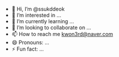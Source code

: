 - 👋 Hi, I’m @ssukddeok
- 👀 I’m interested in ...
- 🌱 I’m currently learning ...
- 💞️ I’m looking to collaborate on ...
- 📫 How to reach me kwon3rd@naver.com
- 😄 Pronouns: ...
- ⚡ Fun fact: ...

<!---
ssukddeok/ssukddeok is a ✨ special ✨ repository because its `README.md` (this file) appears on your GitHub profile.
You can click the Preview link to take a look at your changes.
--->
